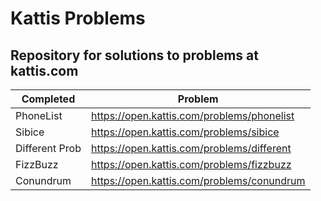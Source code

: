 # Kattis Problems

## Repository for solutions to problems at kattis.com

   Completed  | Problem	                                               | 
------------- | -------------                                          |
PhoneList     |  https://open.kattis.com/problems/phonelist            |
Sibice        |  https://open.kattis.com/problems/sibice               |
Different Prob|  https://open.kattis.com/problems/different            |
FizzBuzz      |  https://open.kattis.com/problems/fizzbuzz             |
Conundrum     |  https://open.kattis.com/problems/conundrum            |
